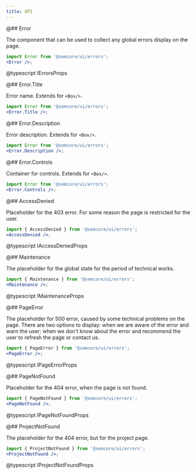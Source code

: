 ```yaml
---
title: API
---
```


@## Error

The component that can be used to collect any global errors display on the page.

```jsx
import Error from '@semcore/ui/errors';
<Error />;
```

@typescript IErrorsProps

@## Error.Title

Error name. Extends for `<Box/>`.

```jsx
import Error from '@semcore/ui/errors';
<Error.Title />;
```

@## Error.Description

Error description. Extends for `<Box/>`.

```jsx
import Error from '@semcore/ui/errors';
<Error.Description />;
```

@## Error.Controls

Container for controls. Extends for `<Box/>`.

```jsx
import Error from '@semcore/ui/errors';
<Error.Controls />;
```

@## AccessDenied

Placeholder for the 403 error. For some reason the page is restricted for the user.

```jsx
import { AccessDenied } from '@semcore/ui/errors';
<AccessDenied />;
```

@typescript IAccessDeniedProps

@## Maintenance

The placeholder for the global state for the period of technical works.

```jsx
import { Maintenance } from '@semcore/ui/errors';
<Maintenance />;
```

@typescript IMaintenanceProps

@## PageError

The placeholder for 500 error, caused by some technical problems on the page. There are two options to display: when we are aware of the error and warn the user; when we don't know about the error and recommend the user to refresh the page or contact us.

```jsx
import { PageError } from '@semcore/ui/errors';
<PageError />;
```

@typescript IPageErrorProps

@## PageNotFound

Placeholder for the 404 error, when the page is not found.

```jsx
import { PageNotFound } from '@semcore/ui/errors';
<PageNotFound />;
```

@typescript IPageNotFoundProps

@## ProjectNotFound

The placeholder for the 404 error, but for the project page.

```jsx
import { ProjectNotFound } from '@semcore/ui/errors';
<ProjectNotFound />;
```

@typescript IProjectNotFoundProps
